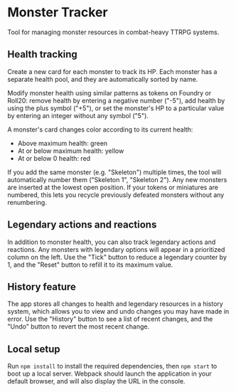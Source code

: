 # Monster Tracker

Tool for managing monster resources in combat-heavy TTRPG systems.

## Health tracking

Create a new card for each monster to track its HP. Each monster has a separate health pool, and they are automatically sorted by name.

Modify monster health using similar patterns as tokens on Foundry or Roll20: remove health by entering a negative number ("-5"), add health by using the plus symbol ("+5"), or set the monster's HP to a particular value by entering an integer without any symbol ("5").

A monster's card changes color according to its current health:
- Above maximum health: green
- At or below maximum health: yellow
- At or below 0 health: red

If you add the same monster (e.g. "Skeleton") multiple times, the tool will automatically number them ("Skeleton 1", "Skeleton 2"). Any new monsters are inserted at the lowest open position. If your tokens or miniatures are numbered, this lets you recycle previously defeated monsters without any renumbering.

## Legendary actions and reactions

In addition to monster health, you can also track legendary actions and reactions. Any monsters with legendary options will appear in a prioritized column on the left. Use the "Tick" button to reduce a legendary counter by 1, and the "Reset" button to refill it to its maximum value.

## History feature

The app stores all changes to health and legendary resources in a history system, which allows you to view and undo changes you may have made in error. Use the "History" button to see a list of recent changes, and the "Undo" button to revert the most recent change.

## Local setup
Run `npm install` to install the required dependencies, then `npm start` to boot up a local server. Webpack should launch the application in your default browser, and will also display the URL in the console.
